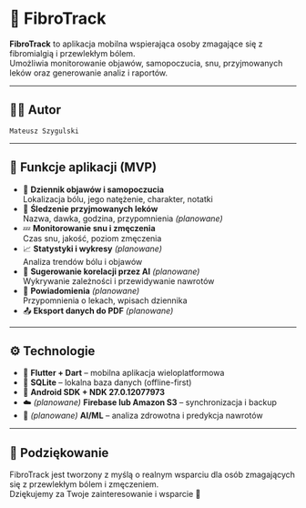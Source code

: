 # 💙 FibroTrack

**FibroTrack** to aplikacja mobilna wspierająca osoby zmagające się z fibromialgią i przewlekłym bólem.  
Umożliwia monitorowanie objawów, samopoczucia, snu, przyjmowanych leków oraz generowanie analiz i raportów.

---

## 🧑‍💻 Autor

    Mateusz Szygulski

---

## 🧩 Funkcje aplikacji (MVP)

- 📅 **Dziennik objawów i samopoczucia**  
  Lokalizacja bólu, jego natężenie, charakter, notatki
- 💊 **Śledzenie przyjmowanych leków**  
  Nazwa, dawka, godzina, przypomnienia *(planowane)*
- 💤 **Monitorowanie snu i zmęczenia**  
  Czas snu, jakość, poziom zmęczenia
- 📈 **Statystyki i wykresy** *(planowane)*  
  Analiza trendów bólu i objawów
- 🧠 **Sugerowanie korelacji przez AI** *(planowane)*  
  Wykrywanie zależności i przewidywanie nawrotów
- 🔔 **Powiadomienia** *(planowane)*  
  Przypomnienia o lekach, wpisach dziennika
- 📤 **Eksport danych do PDF** *(planowane)*

---

## ⚙️ Technologie

- 🚀 **Flutter + Dart** – mobilna aplikacja wieloplatformowa
- 💾 **SQLite** – lokalna baza danych (offline-first)
- 📱 **Android SDK + NDK 27.0.12077973**
- ☁️ *(planowane)* **Firebase lub Amazon S3** – synchronizacja i backup
- 🧠 *(planowane)* **AI/ML** – analiza zdrowotna i predykcja nawrotów

---

## 🙏 Podziękowanie

FibroTrack jest tworzony z myślą o realnym wsparciu dla osób zmagających się z przewlekłym bólem i zmęczeniem.  
Dziękujemy za Twoje zainteresowanie i wsparcie 💙
